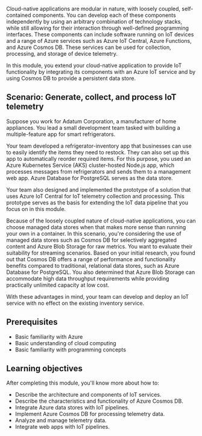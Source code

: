 ﻿Cloud-native applications are modular in nature, with loosely coupled, self-contained components. You can develop each of these components independently by using an arbitrary combination of technology stacks, while still allowing for their interaction through well-defined programming interfaces. These components can include software running on IoT devices and a range of Azure services such as Azure IoT Central, Azure Functions, and Azure Cosmos DB. These services can be used for collection, processing, and storage of device telemetry.

In this module, you extend your cloud-native application to provide IoT functionality by integrating its components with an Azure IoT service and by using Cosmos DB to provide a persistent data store.

## Scenario: Generate, collect, and process IoT telemetry

Suppose you work for Adatum Corporation, a manufacturer of home appliances. You lead a small development team tasked with building a multiple-feature app for smart refrigerators.

Your team developed a refrigerator-inventory app that businesses can use to easily identify the items they need to restock. They can also set up this app to automatically reorder required items. For this purpose, you used an Azure Kubernetes Service (AKS) cluster-hosted Node.js app, which processes messages from refrigerators and sends them to a management web app. Azure Database for PostgreSQL serves as the data store.

Your team also designed and implemented the prototype of a solution that uses Azure IoT Central for IoT telemetry collection and processing. This prototype serves as the basis for extending the IoT data pipeline that you focus on in this module.

Because of the loosely coupled nature of cloud-native applications, you can choose managed data stores when that makes more sense than running your own in a container. In this scenario, you're considering the use of managed data stores such as Cosmos DB for selectively aggregated content and Azure Blob Storage for raw metrics. You want to evaluate their suitability for streaming scenarios. Based on your initial research, you found out that Cosmos DB offers a range of performance and functionality benefits compared to traditional, relational data stores, such as Azure Database for PostgreSQL. You also determined that Azure Blob Storage can accommodate high data throughput requirements while providing practically unlimited capacity at low cost.

With these advantages in mind, your team can develop and deploy an IoT service with no effect on the existing inventory service.

## Prerequisites

* Basic familiarity with Azure
* Basic understanding of cloud computing
* Basic familiarity with programming concepts

## Learning objectives

After completing this module, you'll know more about how to:

* Describe the architecture and components of IoT services.
* Describe the characteristics and functionality of Azure Cosmos DB.
* Integrate Azure data stores with IoT pipelines.
* Implement Azure Cosmos DB for processing telemetry data.
* Analyze and manage telemetry data.
* Integrate web apps with IoT pipelines.
